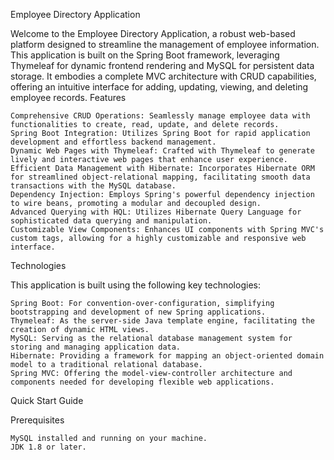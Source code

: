 Employee Directory Application

Welcome to the Employee Directory Application, a robust web-based platform designed to streamline the management of employee information. This application is built on the Spring Boot framework, leveraging Thymeleaf for dynamic frontend rendering and MySQL for persistent data storage. It embodies a complete MVC architecture with CRUD capabilities, offering an intuitive interface for adding, updating, viewing, and deleting employee records.
Features

    Comprehensive CRUD Operations: Seamlessly manage employee data with functionalities to create, read, update, and delete records.
    Spring Boot Integration: Utilizes Spring Boot for rapid application development and effortless backend management.
    Dynamic Web Pages with Thymeleaf: Crafted with Thymeleaf to generate lively and interactive web pages that enhance user experience.
    Efficient Data Management with Hibernate: Incorporates Hibernate ORM for streamlined object-relational mapping, facilitating smooth data transactions with the MySQL database.
    Dependency Injection: Employs Spring's powerful dependency injection to wire beans, promoting a modular and decoupled design.
    Advanced Querying with HQL: Utilizes Hibernate Query Language for sophisticated data querying and manipulation.
    Customizable View Components: Enhances UI components with Spring MVC's custom tags, allowing for a highly customizable and responsive web interface.

Technologies

This application is built using the following key technologies:

    Spring Boot: For convention-over-configuration, simplifying bootstrapping and development of new Spring applications.
    Thymeleaf: As the server-side Java template engine, facilitating the creation of dynamic HTML views.
    MySQL: Serving as the relational database management system for storing and managing application data.
    Hibernate: Providing a framework for mapping an object-oriented domain model to a traditional relational database.
    Spring MVC: Offering the model-view-controller architecture and components needed for developing flexible web applications.

Quick Start Guide

Prerequisites

    MySQL installed and running on your machine.
    JDK 1.8 or later.

